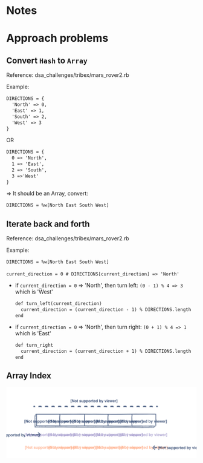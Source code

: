 # Notes

# Approach problems

## Convert `Hash` to `Array`

Reference: dsa_challenges/tribex/mars_rover2.rb

Example:

    DIRECTIONS = {
      'North' => 0,
      'East' => 1,
      'South' => 2,
      'West' => 3
    }

OR

    DIRECTIONS = {
      0 => 'North',
      1 => 'East',
      2 => 'South',
      3 =>'West'
    }

=> It should be an Array, convert:

    DIRECTIONS = %w[North East South West]

## Iterate back and forth

Reference: dsa_challenges/tribex/mars_rover2.rb

Example:

    DIRECTIONS = %w[North East South West]

    current_direction = 0 # DIRECTIONS[current_direction] => 'North'

+ if `current_direction = 0` => 'North', then turn left: `(0 - 1) % 4 => 3` which is 'West'

      def turn_left(current_direction)
        current_direction = (current_direction - 1) % DIRECTIONS.length
      end

+ if `current_direction = 0` => 'North', then turn right: `(0 + 1) % 4 => 1` which is 'East'

      def turn_right
        current_direction = (current_direction + 1) % DIRECTIONS.length
      end

## Array Index

  ![Index](../assets/images/array_indices.svg)

